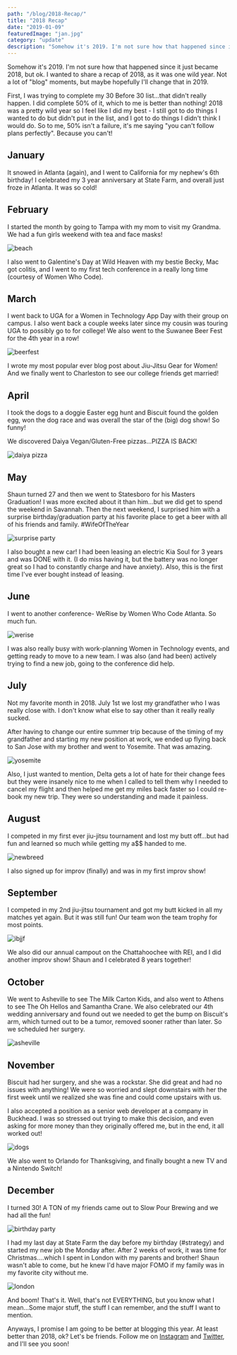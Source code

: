 ```yaml
---
path: "/blog/2018-Recap/"
title: "2018 Recap"
date: "2019-01-09"
featuredImage: "jan.jpg"
category: "update"
description: "Somehow it's 2019. I'm not sure how that happened since it just became 2018, but ok. I wanted to share a recap of 2018, as it was one wild year. Not a lot of blog moments, but maybe hopefully I'll change that in 2019."
---
```


Somehow it's 2019. I'm not sure how that happened since it just became 2018, but ok. I wanted to share a recap of 2018, as it was one wild year. Not a lot of "blog" moments, but maybe hopefully I'll change that in 2019.

First, I was trying to complete my 30 Before 30 list...that didn't really happen. I did complete 50% of it, which to me is better than nothing! 2018 was a pretty wild year so I feel like I did my best - I still got to do things I wanted to do but didn't put in the list, and I got to do things I didn't think I would do. So to me, 50% isn't a failure, it's me saying "you can't follow plans perfectly". Because you can't!

## January

It snowed in Atlanta (again), and I went to California for my nephew's 6th birthday! I celebrated my 3 year anniversary at State Farm, and overall just froze in Atlanta. It was so cold!

## February

I started the month by going to Tampa with my mom to visit my Grandma. We had a fun girls weekend with tea and face masks!

![beach](images/beach.jpg)

I also went to Galentine's Day at Wild Heaven with my bestie Becky, Mac got colitis, and I went to my first tech conference in a really long time (courtesy of Women Who Code).

## March

I went back to UGA for a Women in Technology App Day with their group on campus. I also went back a couple weeks later since my cousin was touring UGA to possibly go to for college! We also went to the Suwanee Beer Fest for the 4th year in a row!

![beerfest](images/beerfest.jpg)

I wrote my most popular ever blog post about Jiu-Jitsu Gear for Women! And we finally went to Charleston to see our college friends get married!

## April

I took the dogs to a doggie Easter egg hunt and Biscuit found the golden egg, won the dog race and was overall the star of the (big) dog show! So funny!

We discovered Daiya Vegan/Gluten-Free pizzas...PIZZA IS BACK!

![daiya pizza](images/daiyapizza.jpg)

## May

Shaun turned 27 and then we went to Statesboro for his Masters Graduation! I was more excited about it than him...but we did get to spend the weekend in Savannah. Then the next weekend, I surprised him with a surprise birthday/graduation party at his favorite place to get a beer with all of his friends and family. #WifeOfTheYear

![surprise party](images/surpriseparty.jpg)

I also bought a new car! I had been leasing an electric Kia Soul for 3 years and was DONE with it. (I do miss having it, but the battery was no longer great so I had to constantly charge and have anxiety). Also, this is the first time I've ever bought instead of leasing.

## June

I went to another conference- WeRise by Women Who Code Atlanta. So much fun.

![werise](images/werise.jpg)

I was also really busy with work-planning Women in Technology events, and getting ready to move to a new team. I was also (and had been) actively trying to find a new job, going to the conference did help.

## July

Not my favorite month in 2018. July 1st we lost my grandfather who I was really close with. I don't know what else to say other than it really really sucked.

After having to change our entire summer trip because of the timing of my grandfather and starting my new position at work, we ended up flying back to San Jose with my brother and went to Yosemite. That was amazing.

![yosemite](images/yosemite.jpg)

Also, I just wanted to mention, Delta gets a lot of hate for their change fees but they were insanely nice to me when I called to tell them why I needed to cancel my flight and then helped me get my miles back faster so I could re-book my new trip. They were so understanding and made it painless.

## August

I competed in my first ever jiu-jitsu tournament and lost my butt off...but had fun and learned so much while getting my a\$\$ handed to me.

![newbreed](images/newbreed.jpg)

I also signed up for improv (finally) and was in my first improv show!

## September

I competed in my 2nd jiu-jitsu tournament and got my butt kicked in all my matches yet again. But it was still fun! Our team won the team trophy for most points.

![ibjjf](images/ibjjf.jpg)

We also did our annual campout on the Chattahoochee with REI, and I did another improv show! Shaun and I celebrated 8 years together!

## October

We went to Asheville to see The Milk Carton Kids, and also went to Athens to see The Oh Hellos and Samantha Crane. We also celebrated our 4th wedding anniversary and found out we needed to get the bump on Biscuit's arm, which turned out to be a tumor, removed sooner rather than later. So we scheduled her surgery.

![asheville](images/asheville.jpg)

## November

Biscuit had her surgery, and she was a rockstar. She did great and had no issues with anything! We were so worried and slept downstairs with her the first week until we realized she was fine and could come upstairs with us.

I also accepted a position as a senior web developer at a company in Buckhead. I was so stressed out trying to make this decision, and even asking for more money than they originally offered me, but in the end, it all worked out!

![dogs](images/doggos.jpg)

We also went to Orlando for Thanksgiving, and finally bought a new TV and a Nintendo Switch!

## December

I turned 30! A TON of my friends came out to Slow Pour Brewing and we had all the fun!

![birthday party](images/30.jpeg)

I had my last day at State Farm the day before my birthday (#strategy) and started my new job the Monday after. After 2 weeks of work, it was time for Christmas....which I spent in London with my parents and brother! Shaun wasn't able to come, but he knew I'd have major FOMO if my family was in my favorite city without me.

![london](images/london.jpg)

And boom! That's it. Well, that's not EVERYTHING, but you know what I mean...Some major stuff, the stuff I can remember, and the stuff I want to mention.

Anyways, I promise I am going to be better at blogging this year. At least better than 2018, ok? Let's be friends. Follow me on [Instagram](https://www.instagram.com/klgh.js/) and [Twitter](https://twitter.com/kaleighscruggs), and I'll see you soon!

